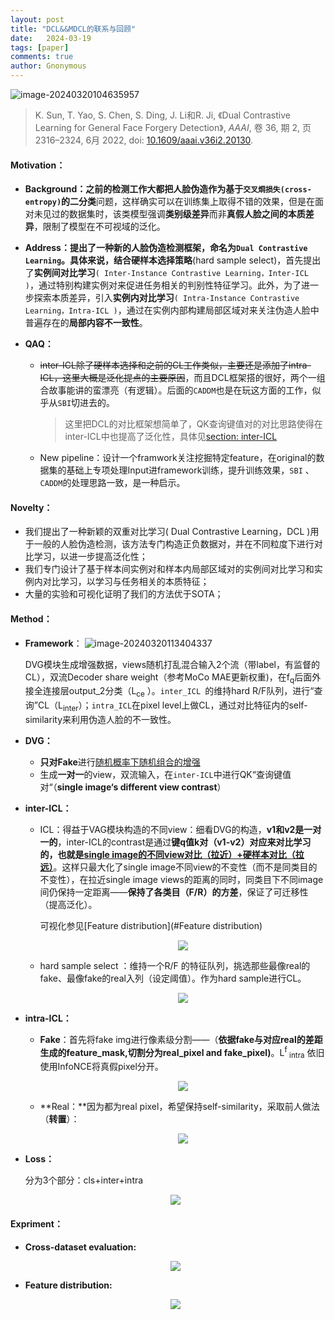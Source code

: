 ```yaml
---
layout: post
title: "DCL&&MDCL的联系与回顾"
date:   2024-03-19
tags: [paper]
comments: true
author: Gnonymous
---
```


![image-20240320104635957](https://raw.githubusercontent.com/Gnonymous/Gnonymous.github.io/master/images/image-20240320104635957.png)

>K. Sun, T. Yao, S. Chen, S. Ding, J. Li和R. Ji, 《Dual Contrastive Learning for General Face Forgery Detection》, *AAAI*, 卷 36, 期 2, 页 2316–2324, 6月 2022, doi: [10.1609/aaai.v36i2.20130](https://doi.org/10.1609/aaai.v36i2.20130).

#### Motivation：

- **Background：**之前的检测工作大都把人脸伪造作为基于`交叉烱损失(cross-entropy)`的**二分类**问题，这样确实可以在训练集上取得不错的效果，但是在面对未见过的数据集时，该类模型强调**类别级差异**而非**真假人脸之间的本质差异**，限制了模型在不可视域的泛化。

- **Address：**提出了一种新的人脸伪造检测框架，命名为`Dual Contrastive Learning`。具体来说，结合**硬样本选择策略**(hard sample select)，首先提出了**实例间对比学习**`( Inter-Instance Contrastive Learning，Inter-ICL )`，通过特别构建实例对来促进任务相关的判别性特征学习。此外，为了进一步探索本质差异，引入**实例内对比学习**`( Intra-Instance Contrastive Learning，Intra-ICL )`，通过在实例内部构建局部区域对来关注伪造人脸中普遍存在的**局部内容不一致性**。

- **QAQ：**
  - ~~inter-ICL除了硬样本选择和之前的CL工作类似，主要还是添加了intra-ICL，这里大概是泛化提点的主要原因~~，而且DCL框架搭的很好，两个一组合故事能讲的蛮漂亮（有逻辑）。后面的`CADDM`也是在玩这方面的工作，似乎从`SBI`切进去的。
  
    > 这里把DCL的对比框架想简单了，QK查询键值对的对比思路使得在inter-ICL中也提高了泛化性，具体见[section: inter-ICL](#inter-ICL)
  
  - New pipeline：设计一个framwork关注挖掘特定feature，在original的数据集的基础上专项处理Input进framework训练，提升训练效果，`SBI` 、`CADDM`的处理思路一致，是一种启示。

#### Novelty：

* 我们提出了一种新颖的双重对比学习( Dual Contrastive Learning，DCL )用于一般的人脸伪造检测，该方法专门构造正负数据对，并在不同粒度下进行对比学习，以进一步提高泛化性；
* 我们专门设计了基于样本间实例对和样本内局部区域对的实例间对比学习和实例内对比学习，以学习与任务相关的本质特征；
* 大量的实验和可视化证明了我们的方法优于SOTA；

#### Method：

* **Framework**：
  ![image-20240320113404337](https://raw.githubusercontent.com/Gnonymous/Gnonymous.github.io/master/images/DCL_framwork.png)

  DVG模块生成增强数据，views随机打乱混合输入2个流（带label，有监督的CL），双流Decoder share weight（参考MoCo MAE更新权重)，在f<sub>q</sub>后面外接全连接层output_2分类（L<sub>ce</sub> ）。`inter_ICL `的维持hard R/F队列，进行“查询”CL（L<sub>inter</sub>）；`intra_ICL`在pixel level上做CL，通过对比特征内的self-similarity来利用伪造人脸的不一致性。

* **DVG：**

  * **只对Fake**进行<u>随机概率下随机组合的增强</u>
  * 生成**一对一**的view，双流输入，在`inter-ICL`中进行QK“查询键值对“（**single image‘s different view contrast**）

* **<span id="inter-ICL">inter-ICL：</span>**

  * ICL：得益于VAG模块构造的不同view：细看DVG的构造，**v1和v2是一对一的**，inter-ICL的contrast是通过**键q值k对（v1-v2）**对应来对比学习的，也就是**<u>single  image的不同view对比（拉近）+硬样本对比（拉远）</u>**。这样只最大化了single image不同view的不变性（而不是同类目的不变性），在拉近single image views的距离的同时，同类目下不同image间仍保持一定距离——**保持了各类目（F/R）的方差**，保证了可迁移性（提高泛化）。

    可视化参见[Feature distribution](#Feature distribution)

    <div align=center><img src="https://raw.githubusercontent.com/Gnonymous/Gnonymous.github.io/master/images/DCL_inter-ICL.png"></div>

  * hard sample select ：维持一个R/F 的特征队列，挑选那些最像real的fake、最像fake的real入列（设定阈值）。作为hard sample进行CL。

    <center><img src="https://raw.githubusercontent.com/Gnonymous/Gnonymous.github.io/master/images/DCL_hardsample1.png">

* **intra-ICL：**

  * **Fake**：首先将fake img进行像素级分割——（**依据fake与对应real的差距生成的feature_mask,切割分为real_pixel and fake_pixel)**。L<sup>f</sup><sub> intra</sub> 依旧使用InfoNCE将真假pixel分开。

    <center><img src="https://raw.githubusercontent.com/Gnonymous/Gnonymous.github.io/master/images/intra_fake_loss.png">

  * **Real：**因为都为real pixel，希望保持self-similarity，采取前人做法（**转置**）：

    <center><img src="https://raw.githubusercontent.com/Gnonymous/Gnonymous.github.io/master/images/intra_real.png">

* **Loss：**

  分为3个部分：cls+inter+intra

  <center><img src="https://raw.githubusercontent.com/Gnonymous/Gnonymous.github.io/master/images/DCL_loss.png">

#### Expriment：

* **Cross-dataset evaluation:**

  <center><img src="https://raw.githubusercontent.com/Gnonymous/Gnonymous.github.io/master/images/DCL_cross.png">

* **<span id ="Feature distribution">Feature distribution:</span>**

  <center><img src="https://raw.githubusercontent.com/Gnonymous/Gnonymous.github.io/master/images/DCL_feature%20distribution.png">








